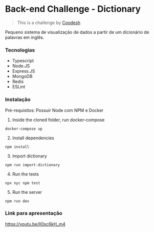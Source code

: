 # Back-end Challenge - Dictionary
>  This is a challenge by [Coodesh](https://coodesh.com/)

Pequeno sistema de visualização de dados a partir de um dicionário de palavras em inglês.

### Tecnologias

- Typescript
- Node.JS
- Express.JS
- MongoDB
- Redis
- ESLint

### Instalação

Pré-requisitos: Possuir Node com NPM e Docker

1. Inside the cloned folder, run docker-compose
```console
docker-compose up
```

2. Install dependencies
```console
npm install
```

3. Import dictionary
```console
npm run import-dictionary
```

4. Run the tests
```console
npx nyc npm test
```

5. Run the server
```console
npm run dev
```

### Link para apresentação
https://youtu.be/II0sc6kH_m4
